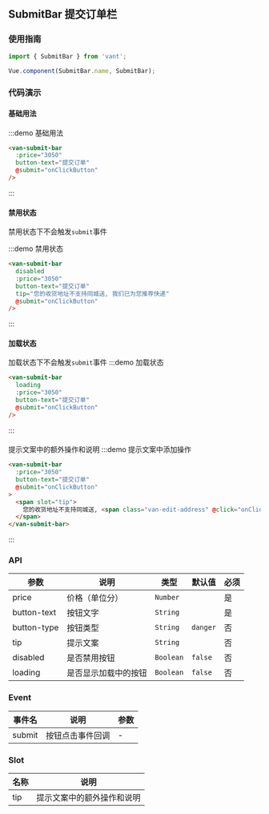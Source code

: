 ## SubmitBar 提交订单栏

<script>
import { Toast } from 'packages';

export default {
  methods: {
    onClickButton() {
      Toast('点击按钮');
    },
    onClickEditAddress() {
      Toast('修改地址');
    }
  }
}
</script>

<style>
.demo-submit-bar {
  .van-submit-bar {
    position: relative;
  }
  .van-edit-address {
    color: #38F;
  }
}
</style>

### 使用指南
``` javascript
import { SubmitBar } from 'vant';

Vue.component(SubmitBar.name, SubmitBar);
```

### 代码演示

#### 基础用法

:::demo 基础用法
```html
<van-submit-bar
  :price="3050"
  button-text="提交订单"
  @submit="onClickButton"
/>
```
:::

#### 禁用状态
禁用状态下不会触发`submit`事件

:::demo 禁用状态
```html
<van-submit-bar
  disabled
  :price="3050"
  button-text="提交订单"
  tip="您的收货地址不支持同城送, 我们已为您推荐快递"
  @submit="onClickButton"
/>
```
:::

#### 加载状态
加载状态下不会触发`submit`事件
:::demo 加载状态
```html
<van-submit-bar
  loading
  :price="3050"
  button-text="提交订单"
  @submit="onClickButton"
/>
```
:::

#### 
提示文案中的额外操作和说明
:::demo 提示文案中添加操作
```html
<van-submit-bar
  :price="3050"
  button-text="提交订单"
  @submit="onClickButton"
>
  <span slot="tip">
    您的收货地址不支持同城送, <span class="van-edit-address" @click="onClickEditAddress">修改地址 ></span>
  </span>
</van-submit-bar>
```
:::

### API

| 参数       | 说明      | 类型       | 默认值       | 必须      |
|-----------|-----------|-----------|-------------|-------------|
| price | 价格（单位分） |  `Number` |  | 是 |
| button-text | 按钮文字 | `String`  |   | 是 |
| button-type | 按钮类型 |  `String` | `danger` | 否 |
| tip | 提示文案 |  `String` |  | 否 |
| disabled | 是否禁用按钮 |  `Boolean` | `false` | 否 |
| loading | 是否显示加载中的按钮 |  `Boolean` | `false` | 否 |

### Event

| 事件名       | 说明      | 参数       |
|-----------|-----------|-----------|
| submit | 按钮点击事件回调 | - |

### Slot

| 名称      | 说明      |
|-----------|-----------|
| tip | 提示文案中的额外操作和说明 |
